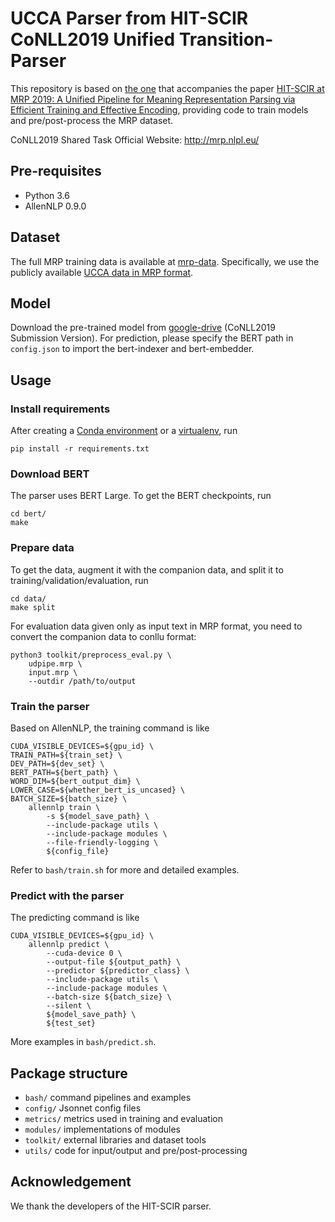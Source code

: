 # UCCA Parser from HIT-SCIR CoNLL2019 Unified Transition-Parser

This repository is based on [the one](https://github.com/DreamerDeo/HIT-SCIR-CoNLL2019) that accompanies the paper
[HIT-SCIR at MRP 2019: A Unified Pipeline for Meaning Representation Parsing via Efficient Training and Effective Encoding](https://www.aclweb.org/anthology/K19-2007.pdf),
providing code to train models and pre/post-process the MRP dataset.

CoNLL2019 Shared Task Official Website: <http://mrp.nlpl.eu/>

## Pre-requisites

- Python 3.6
- AllenNLP 0.9.0

## Dataset

The full MRP training data is available at [mrp-data].
Specifically, we use the publicly available [UCCA data in MRP format](http://svn.nlpl.eu/mrp/2019/public/ucca.tgz?p=28375).

## Model

Download the pre-trained model from [google-drive] (CoNLL2019 Submission Version). 
For prediction, please specify the BERT path in `config.json` to import the bert-indexer and bert-embedder.

## Usage

### Install requirements

After creating a [Conda environment](https://docs.conda.io/en/latest/miniconda.html)
or a [virtualenv](https://virtualenv.pypa.io/en/latest/), run

    pip install -r requirements.txt
    
### Download BERT

The parser uses BERT Large.
To get the BERT checkpoints, run

    cd bert/
    make

### Prepare data

To get the data, augment it with the companion data, and split it to training/validation/evaluation, run

    cd data/
    make split

For evaluation data given only as input text in MRP format, you need to convert the companion data to conllu format:

```shell script
python3 toolkit/preprocess_eval.py \
    udpipe.mrp \
    input.mrp \
    --outdir /path/to/output
```

### Train the parser

Based on AllenNLP, the training command is like

```shell script
CUDA_VISIBLE_DEVICES=${gpu_id} \
TRAIN_PATH=${train_set} \
DEV_PATH=${dev_set} \
BERT_PATH=${bert_path} \
WORD_DIM=${bert_output_dim} \
LOWER_CASE=${whether_bert_is_uncased} \
BATCH_SIZE=${batch_size} \
    allennlp train \
        -s ${model_save_path} \
        --include-package utils \
        --include-package modules \
        --file-friendly-logging \
        ${config_file}
```

Refer to `bash/train.sh` for more and detailed examples.

### Predict with the parser

The predicting command is like

```shell script
CUDA_VISIBLE_DEVICES=${gpu_id} \
    allennlp predict \
        --cuda-device 0 \
        --output-file ${output_path} \
        --predictor ${predictor_class} \
        --include-package utils \
        --include-package modules \
        --batch-size ${batch_size} \
        --silent \
        ${model_save_path} \
        ${test_set}
```

More examples in `bash/predict.sh`.

## Package structure

* `bash/` command pipelines and examples
* `config/` Jsonnet config files
* `metrics/` metrics used in training and evaluation
* `modules/` implementations of modules
* `toolkit/` external libraries and dataset tools
* `utils/` code for input/output and pre/post-processing

## Acknowledgement

We thank the developers of the HIT-SCIR parser.

[mrp-data]: http://mrp.nlpl.eu/index.php?page=4#training "mrp-data"
[mrp-sample-data]: http://svn.nlpl.eu/mrp/2019/public/sample.tgz "mrp-sample-data"
[google-drive]: https://drive.google.com/open?id=1SbtqPdNYZWY9m2cDo58tNuzCFtKUMSj1 "google-drive"
